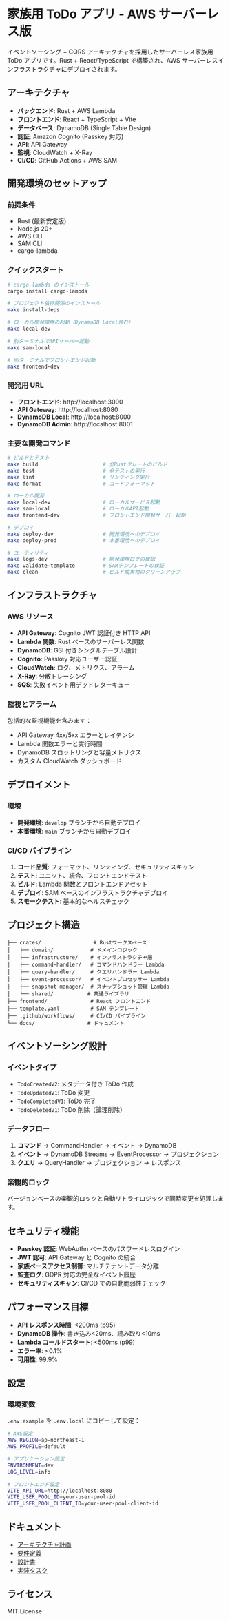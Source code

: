 # 家族用 ToDo アプリ - AWS サーバーレス版

イベントソーシング + CQRS アーキテクチャを採用したサーバーレス家族用 ToDo アプリです。Rust + React/TypeScript で構築され、AWS サーバーレスインフラストラクチャにデプロイされます。

## アーキテクチャ

- **バックエンド**: Rust + AWS Lambda
- **フロントエンド**: React + TypeScript + Vite
- **データベース**: DynamoDB (Single Table Design)
- **認証**: Amazon Cognito (Passkey 対応)
- **API**: API Gateway
- **監視**: CloudWatch + X-Ray
- **CI/CD**: GitHub Actions + AWS SAM

## 開発環境のセットアップ

### 前提条件

- Rust (最新安定版)
- Node.js 20+
- AWS CLI
- SAM CLI
- cargo-lambda

### クイックスタート

```bash
# cargo-lambda のインストール
cargo install cargo-lambda

# プロジェクト依存関係のインストール
make install-deps

# ローカル開発環境の起動（DynamoDB Local含む）
make local-dev

# 別ターミナルでAPIサーバー起動
make sam-local

# 別ターミナルでフロントエンド起動
make frontend-dev
```

### 開発用 URL

- **フロントエンド**: http://localhost:3000
- **API Gateway**: http://localhost:8080
- **DynamoDB Local**: http://localhost:8000
- **DynamoDB Admin**: http://localhost:8001

### 主要な開発コマンド

```bash
# ビルドとテスト
make build                     # 全Rustクレートのビルド
make test                      # 全テストの実行
make lint                      # リンティング実行
make format                    # コードフォーマット

# ローカル開発
make local-dev                 # ローカルサービス起動
make sam-local                 # ローカルAPI起動
make frontend-dev              # フロントエンド開発サーバー起動

# デプロイ
make deploy-dev                # 開発環境へのデプロイ
make deploy-prod               # 本番環境へのデプロイ

# ユーティリティ
make logs-dev                  # 開発環境ログの確認
make validate-template         # SAMテンプレートの検証
make clean                     # ビルド成果物のクリーンアップ
```

## インフラストラクチャ

### AWS リソース

- **API Gateway**: Cognito JWT 認証付き HTTP API
- **Lambda 関数**: Rust ベースのサーバーレス関数
- **DynamoDB**: GSI 付きシングルテーブル設計
- **Cognito**: Passkey 対応ユーザー認証
- **CloudWatch**: ログ、メトリクス、アラーム
- **X-Ray**: 分散トレーシング
- **SQS**: 失敗イベント用デッドレターキュー

### 監視とアラーム

包括的な監視機能を含みます：

- API Gateway 4xx/5xx エラーとレイテンシ
- Lambda 関数エラーと実行時間
- DynamoDB スロットリングと容量メトリクス
- カスタム CloudWatch ダッシュボード

## デプロイメント

### 環境

- **開発環境**: `develop` ブランチから自動デプロイ
- **本番環境**: `main` ブランチから自動デプロイ

### CI/CD パイプライン

1. **コード品質**: フォーマット、リンティング、セキュリティスキャン
2. **テスト**: ユニット、統合、フロントエンドテスト
3. **ビルド**: Lambda 関数とフロントエンドアセット
4. **デプロイ**: SAM ベースのインフラストラクチャデプロイ
5. **スモークテスト**: 基本的なヘルスチェック

## プロジェクト構造

```
├── crates/                 # Rustワークスペース
│   ├── domain/            # ドメインロジック
│   ├── infrastructure/    # インフラストラクチャ層
│   ├── command-handler/   # コマンドハンドラー Lambda
│   ├── query-handler/     # クエリハンドラー Lambda
│   ├── event-processor/   # イベントプロセッサー Lambda
│   ├── snapshot-manager/  # スナップショット管理 Lambda
│   └── shared/           # 共通ライブラリ
├── frontend/              # React フロントエンド
├── template.yaml          # SAM テンプレート
├── .github/workflows/     # CI/CD パイプライン
└── docs/                 # ドキュメント
```

## イベントソーシング設計

### イベントタイプ

- `TodoCreatedV2`: メタデータ付き ToDo 作成
- `TodoUpdatedV1`: ToDo 変更
- `TodoCompletedV1`: ToDo 完了
- `TodoDeletedV1`: ToDo 削除（論理削除）

### データフロー

1. **コマンド** → CommandHandler → イベント → DynamoDB
2. **イベント** → DynamoDB Streams → EventProcessor → プロジェクション
3. **クエリ** → QueryHandler → プロジェクション → レスポンス

### 楽観的ロック

バージョンベースの楽観的ロックと自動リトライロジックで同時変更を処理します。

## セキュリティ機能

- **Passkey 認証**: WebAuthn ベースのパスワードレスログイン
- **JWT 認可**: API Gateway と Cognito の統合
- **家族ベースアクセス制御**: マルチテナントデータ分離
- **監査ログ**: GDPR 対応の完全なイベント履歴
- **セキュリティスキャン**: CI/CD での自動脆弱性チェック

## パフォーマンス目標

- **API レスポンス時間**: <200ms (p95)
- **DynamoDB 操作**: 書き込み<20ms、読み取り<10ms
- **Lambda コールドスタート**: <500ms (p99)
- **エラー率**: <0.1%
- **可用性**: 99.9%

## 設定

### 環境変数

`.env.example` を `.env.local` にコピーして設定：

```bash
# AWS設定
AWS_REGION=ap-northeast-1
AWS_PROFILE=default

# アプリケーション設定
ENVIRONMENT=dev
LOG_LEVEL=info

# フロントエンド設定
VITE_API_URL=http://localhost:8080
VITE_USER_POOL_ID=your-user-pool-id
VITE_USER_POOL_CLIENT_ID=your-user-pool-client-id
```

## ドキュメント

- [アーキテクチャ計画](docs/architecture/PLANNING.md)
- [要件定義](/.kiro/specs/family-todo-serverless/requirements.md)
- [設計書](/.kiro/specs/family-todo-serverless/design.md)
- [実装タスク](/.kiro/specs/family-todo-serverless/tasks.md)

## ライセンス

MIT License
